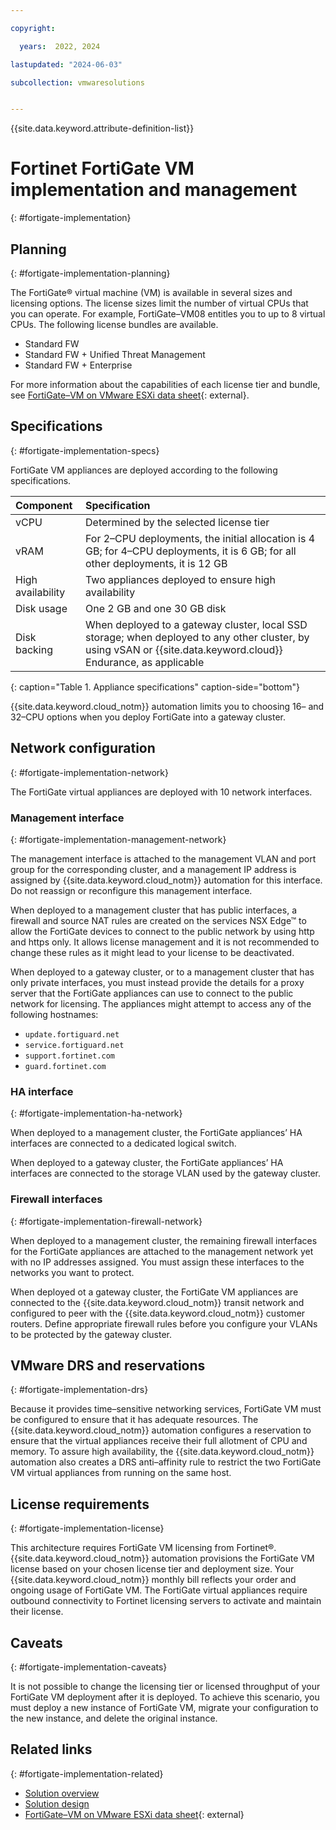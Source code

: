 ```yaml
---

copyright:

  years:  2022, 2024

lastupdated: "2024-06-03"

subcollection: vmwaresolutions


---
```


{{site.data.keyword.attribute-definition-list}}

# Fortinet FortiGate VM implementation and management
{: #fortigate-implementation}

## Planning
{: #fortigate-implementation-planning}

The FortiGate® virtual machine (VM) is available in several sizes and licensing options. The license sizes limit the number of virtual CPUs that you can operate. For example, FortiGate–VM08 entitles you to up to 8 virtual CPUs. The following license bundles are available.

* Standard FW
* Standard FW + Unified Threat Management
* Standard FW + Enterprise

For more information about the capabilities of each license tier and bundle, see [FortiGate–VM on VMware ESXi data sheet](https://www.fortinet.com/content/dam/fortinet/assets/data-sheets/FortiGate_VM_ESXi.pdf){: external}.

## Specifications
{: #fortigate-implementation-specs}

FortiGate VM appliances are deployed according to the following specifications.

| Component | Specification |
|:--------- |:------------- |
| vCPU      | Determined by the selected license tier |
| vRAM      | For 2–CPU deployments, the initial allocation is 4 GB; for 4–CPU deployments, it is 6 GB; for all other deployments, it is 12 GB |
| High availability | Two appliances deployed to ensure high availability |
| Disk usage | One 2 GB and one 30 GB disk |
| Disk backing | When deployed to a gateway cluster, local SSD storage; when deployed to any other cluster, by using vSAN or {{site.data.keyword.cloud}} Endurance, as applicable |
{: caption="Table 1. Appliance specifications" caption-side="bottom"}

{{site.data.keyword.cloud_notm}} automation limits you to choosing 16– and 32–CPU options when you deploy FortiGate into a gateway cluster.

## Network configuration
{: #fortigate-implementation-network}

The FortiGate virtual appliances are deployed with 10 network interfaces.

### Management interface
{: #fortigate-implementation-management-network}

The management interface is attached to the management VLAN and port group for the corresponding cluster, and a management IP address is assigned by {{site.data.keyword.cloud_notm}} automation for this interface. Do not reassign or reconfigure this management interface.

When deployed to a management cluster that has public interfaces, a firewall and source NAT rules are created on the services NSX Edge™ to allow the FortiGate devices to connect to the public network by using http and https only. It allows license management and it is not recommended to change these rules as it might lead to your license to be deactivated.

When deployed to a gateway cluster, or to a management cluster that has only private interfaces, you must instead provide the details for a proxy server that the FortiGate appliances can use to connect to the public network for licensing. The appliances might attempt to access any of the following hostnames:

* `update.fortiguard.net`
* `service.fortiguard.net`
* `support.fortinet.com`
* `guard.fortinet.com`

### HA interface
{: #fortigate-implementation-ha-network}

When deployed to a management cluster, the FortiGate appliances’ HA interfaces are connected to a dedicated logical switch.

When deployed to a gateway cluster, the FortiGate appliances’ HA interfaces are connected to the storage VLAN used by the gateway cluster.

### Firewall interfaces
{: #fortigate-implementation-firewall-network}

When deployed to a management cluster, the remaining firewall interfaces for the FortiGate appliances are attached to the management network yet with no IP addresses assigned. You must assign these interfaces to the networks you want to protect.

When deployed ot a gateway cluster, the FortiGate VM appliances are connected to the {{site.data.keyword.cloud_notm}} transit network and configured to peer with the {{site.data.keyword.cloud_notm}} customer routers. Define appropriate firewall rules before you configure your VLANs to be protected by the gateway cluster.

## VMware DRS and reservations
{: #fortigate-implementation-drs}

Because it provides time–sensitive networking services, FortiGate VM must be configured to ensure that it has adequate resources. The {{site.data.keyword.cloud_notm}} automation configures a reservation to ensure that the virtual appliances receive their full allotment of CPU and memory. To assure high availability, the {{site.data.keyword.cloud_notm}} automation also creates a DRS anti–affinity rule to restrict the two FortiGate VM virtual appliances from running on the same host.

## License requirements
{: #fortigate-implementation-license}

This architecture requires FortiGate VM licensing from Fortinet®. {{site.data.keyword.cloud_notm}} automation provisions the FortiGate VM license based on your chosen license tier and deployment size. Your {{site.data.keyword.cloud_notm}} monthly bill reflects your order and ongoing usage of FortiGate VM. The FortiGate virtual appliances require outbound connectivity to Fortinet licensing servers to activate and maintain their license.

## Caveats
{: #fortigate-implementation-caveats}

It is not possible to change the licensing tier or licensed throughput of your FortiGate VM deployment after it is deployed. To achieve this scenario, you must deploy a new instance of FortiGate VM, migrate your configuration to the new instance, and delete the original instance.

## Related links
{: #fortigate-implementation-related}

* [Solution overview](/docs/vmwaresolutions?topic=vmwaresolutions-fortigate-overview)
* [Solution design](/docs/vmwaresolutions?topic=vmwaresolutions-fortigate-design)
* [FortiGate–VM on VMware ESXi data sheet](https://www.fortinet.com/content/dam/fortinet/assets/data-sheets/FortiGate_VM_ESXi.pdf){: external}

